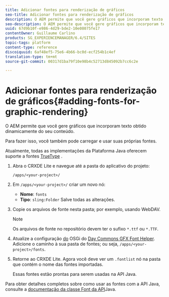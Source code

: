 ```yaml
---
title: Adicionar fontes para renderização de gráficos
seo-title: Adicionar fontes para renderização de gráficos
description: O AEM permite que você gere gráficos que incorporam texto retirado dinamicamente do seu conteúdo
seo-description: O AEM permite que você gere gráficos que incorporam texto retirado dinamicamente do seu conteúdo
uuid: 67d9b10f-e986-4d29-bde2-10e08075fe17
contentOwner: Guillaume Carlino
products: SG_EXPERIENCEMANAGER/6.4/SITES
topic-tags: platform
content-type: reference
discoiquuid: 6af48ef5-75e6-4b66-bc0d-ecf254b1c4ef
translation-type: tm+mt
source-git-commit: 00317d1ba79f10e98b4c52713d845092b7cc6c2e

---
```



# Adicionar fontes para renderização de gráficos{#adding-fonts-for-graphic-rendering}

O AEM permite que você gere gráficos que incorporam texto obtido dinamicamente do seu conteúdo.

Para fazer isso, você também pode carregar e usar suas próprias fontes.

Atualmente, todas as implementações da Plataforma Java oferecem suporte a fontes [TrueType](https://en.wikipedia.org/wiki/Truetype) .

1. Abra o CRXDE Lite e navegue até a pasta do aplicativo do projeto:

   `/apps/<your-project>/`

1. Em `/apps/<your-project>/` criar um novo nó:

   * **Nome**: `fonts`
   * **Tipo**: `sling:Folder`
   Salve todas as alterações.

1. Copie os arquivos de fonte nesta pasta; por exemplo, usando WebDAV.

   >[!NOTE]
   >
   >Os arquivos de fonte no repositório devem ter o sufixo `*.ttf` ou `*.TTF`.

1. Atualize a configuração [do](/help/sites-deploying/configuring-osgi.md) OSGi do [Day Commons GFX Font Helper](/help/sites-deploying/osgi-configuration-settings.md). Adicione o caminho à sua pasta de fontes; ou seja, `/apps/<your-project>/fonts`.

1. Retorne ao CRXDE Lite. Agora você deve ver um `.fontlist` nó na pasta que contém o nome das fontes importadas.

   Essas fontes estão prontas para serem usadas na API Java.

Para obter detalhes completos sobre como usar as fontes com a API Java, consulte a [documentação da classe Font da API](https://download.oracle.com/javase/6/docs/api/java/awt/Font.html)Java.

